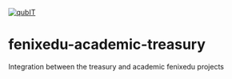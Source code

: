 [![qubIT](http://www.qub-it.com/cms/images/qubIT_logo_transparent_medium.png)](http://www.qub-it.com)

# fenixedu-academic-treasury
Integration between the treasury and academic fenixedu projects
